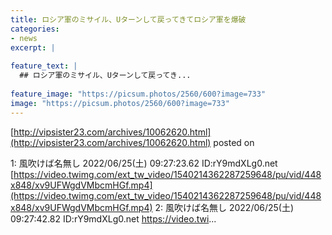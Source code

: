```yaml
---
title: ロシア軍のミサイル、Uターンして戻ってきてロシア軍を爆破
categories:
- news
excerpt: |
  
feature_text: |
  ## ロシア軍のミサイル、Uターンして戻ってき...
  
feature_image: "https://picsum.photos/2560/600?image=733"
image: "https://picsum.photos/2560/600?image=733"
---
```


[http://vipsister23.com/archives/10062620.html](http://vipsister23.com/archives/10062620.html)
posted on 

<!--more-->

1: 風吹けば名無し 2022/06/25(土) 09:27:23.62 ID:rY9mdXLg0.net [https://video.twimg.com/ext_tw_video/1540214362287259648/pu/vid/448x848/xv9UFWgdVMbcmHGf.mp4](https://video.twimg.com/ext_tw_video/1540214362287259648/pu/vid/448x848/xv9UFWgdVMbcmHGf.mp4) 2: 風吹けば名無し 2022/06/25(土) 09:27:42.82 ID:rY9mdXLg0.net https://video.twi...
